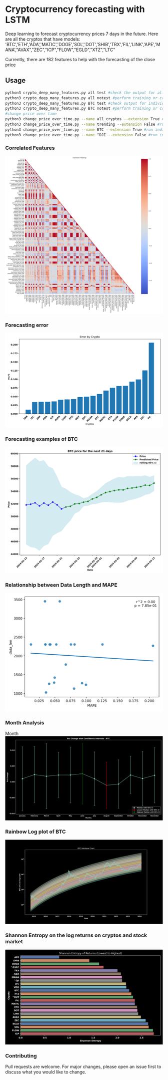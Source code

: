 # Cryptocurrency forecasting with LSTM 

Deep learning to forecast cryptocurrency prices 7 days in the future. Here are all the cryptos that have models:
'BTC','ETH','ADA','MATIC','DOGE','SOL','DOT','SHIB','TRX','FIL','LINK','APE','MANA',"AVAX","ZEC","ICP","FLOW","EGLD","XTZ","LTC"

Currently, there are 182 features to help with the forecasting of the close price
## Usage

```bash
python3 crypto_deep_many_features.py all test #check the output for all cryptos
python3 crypto_deep_many_features.py all notest #perform training or create future prediction
python3 crypto_deep_many_features.py BTC test #check output for individiual crypto, in this case BTC.
python3 crypto_deep_many_features.py BTC notest #perform training or create future forecast for individual crypto, in this case BTC.
#change price over time
python3 change_price_over_time.py --name all_cryptos --extension True #run all cryptos from a predefined list
python3 change_price_over_time.py --name trending --extension False #run analysis on trending stocks from Yahoo Finance
python3 change_price_over_time.py --name BTC --extension True #run individual crypto
python3 change_price_over_time.py --name ^DJI --extension False #run individual stock
```
### Correlated Features
![](https://github.com/bszek213/deep-crypto/blob/dev/correlation_heatmap.png)
### Forecasting error
![](https://github.com/bszek213/deep-crypto/blob/dev/error_plot.png)
### Forecasting examples of BTC
![](https://github.com/bszek213/deep-crypto/blob/dev/figures/BTC_future_price.png)
### Relationship between Data Length and MAPE
![](https://github.com/bszek213/deep-crypto/blob/dev/correl_mape_data_len.png)
### Month Analysis
Month
![](https://github.com/bszek213/deep-crypto/blob/dev/price_change/BTC_change_month.png)
<!-- Week
![](https://github.com/bszek213/deep-crypto/blob/dev/price_change/BTC_change_week.png) -->
### Rainbow Log plot of BTC
![](https://github.com/bszek213/deep-crypto/blob/dev/figures_rainbow/BTC_rainbow.png)
### Shannon Entropy on the log returns on cryptos and stock market
![](https://github.com/bszek213/deep-crypto/blob/dev/Entropy_cryptos_stock_market.png)
### Contributing
Pull requests are welcome. For major changes, please open an issue first to discuss what you would like to change.
